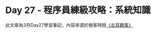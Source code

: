 # Day 27 - 程序員練級攻略：系統知識


此文章為3月Day27學習筆記，內容來源於極客時間[《左耳聽風》](https://time.geekbang.org/column/article/8887)
